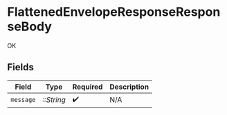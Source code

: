# FlattenedEnvelopeResponseResponseBody

OK


## Fields

| Field              | Type               | Required           | Description        |
| ------------------ | ------------------ | ------------------ | ------------------ |
| `message`          | *::String*         | :heavy_check_mark: | N/A                |
